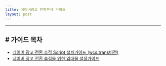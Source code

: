 ```yaml
---
title: 네이버광고 전환분석 가이드
layout: post
---
```


------

## # 가이드 목차
 - [네이버 광고 전환 추적 Script 설치가이드 (wcs.trans버전)](https://naver.github.io/conversion-tracking/pages/01_script_guide_wcstrans/)
 - [네이버 광고 전환 추적을 위한 임대몰 설정가이드](https://naver.github.io/conversion-tracking/pages/02_ecom_platform_guide/)



